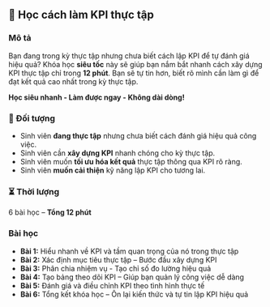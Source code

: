 ## 📌 Học cách làm KPI thực tập

### Mô tả  
Bạn đang trong kỳ thực tập nhưng chưa biết cách lập KPI để tự đánh giá hiệu quả? Khóa học **siêu tốc** này sẽ giúp bạn nắm bắt nhanh cách xây dựng KPI thực tập chỉ trong **12 phút**. Bạn sẽ tự tin hơn, biết rõ mình cần làm gì để đạt kết quả cao nhất trong kỳ thực tập. 

**Học siêu nhanh - Làm được ngay - Không dài dòng!**

### 🎯 Đối tượng  
- Sinh viên **đang thực tập** nhưng chưa biết cách đánh giá hiệu quả công việc.  
- Sinh viên cần **xây dựng KPI** nhanh chóng cho kỳ thực tập.  
- Sinh viên muốn **tối ưu hóa kết quả** thực tập thông qua KPI rõ ràng.  
- Sinh viên **muốn cải thiện** kỹ năng lập KPI cho tương lai.  

### ⏳ Thời lượng  
6 bài học – **Tổng 12 phút**  

### Bài học  
- **Bài 1:** Hiểu nhanh về KPI và tầm quan trọng của nó trong thực tập  
- **Bài 2:** Xác định mục tiêu thực tập – Bước đầu xây dựng KPI  
- **Bài 3:** Phân chia nhiệm vụ - Tạo chỉ số đo lường hiệu quả  
- **Bài 4:** Tạo bảng theo dõi KPI – Giúp bạn quản lý công việc dễ dàng  
- **Bài 5:** Đánh giá và điều chỉnh KPI theo tình hình thực tế  
- **Bài 6:** Tổng kết khóa học – Ôn lại kiến thức và tự tin lập KPI hiệu quả